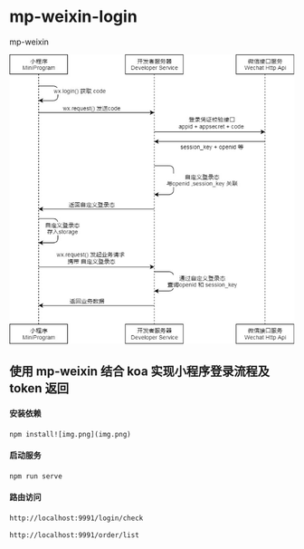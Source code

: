 # mp-weixin-login
mp-weixin

![img_1.png](img_1.png)

## 使用 mp-weixin 结合 koa 实现小程序登录流程及 token 返回

#### 安装依赖
```shell
npm install![img.png](img.png)
```

#### 启动服务
```shell
npm run serve
```

#### 路由访问
```http request
http://localhost:9991/login/check
```
```http request
http://localhost:9991/order/list
```
